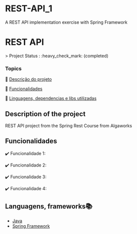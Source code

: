 # REST-API_1
A REST API implementation exercise with Spring Framework

 <h1>REST API </h1> 
> Project Status : :heavy_check_mark: (completed)

### Topics

:small_orange_diamond: [Descrição do projeto](#descrição-do-projeto)

:small_orange_diamond: [Funcionalidades](#funcionalidades)

:small_orange_diamond: [Linguagens, dependencias e libs utilizadas](#linguagens-dependencias-e-libs-utilizadas-books)

## Description of the project

<p align="justify">
 REST API project from the Spring Rest Course from Algaworks
</p>

## Funcionalidades

:heavy_check_mark: Funcionalidade 1: 

:heavy_check_mark: Funcionalidade 2: 

:heavy_check_mark: Funcionalidade 3: 

:heavy_check_mark: Funcionalidade 4: 

## Languagens, frameworks:books:

- [Java](https://docs.oracle.com/en/java/javase/11/index.html)
- [Spring Framework](https://docs.spring.io/spring-framework/docs/current/reference/html/)

